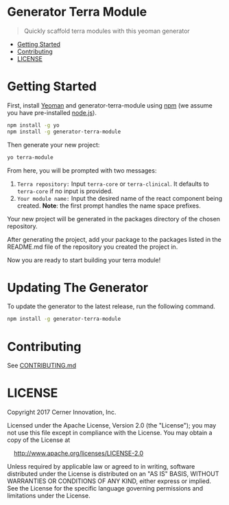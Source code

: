 # Generator Terra Module

> Quickly scaffold terra modules with this yeoman generator

- [Getting Started](#getting-started)
- [Contributing](#contributing)
- [LICENSE](#license)

# Getting Started

First, install [Yeoman](http://yeoman.io) and generator-terra-module using [npm](https://www.npmjs.com/) (we assume you have pre-installed [node.js](https://nodejs.org/)).

```bash
npm install -g yo
npm install -g generator-terra-module
```

Then generate your new project:

```bash
yo terra-module
```
From here, you will be prompted with two messages:
1. `Terra repository:`
Input `terra-core` or `terra-clinical`. It defaults to `terra-core` if no input is provided.
2. `Your module name:`
Input the desired name of the react component being created. **Note**: the first prompt handles the name space prefixes.

Your new project will be generated in the packages directory of the chosen repository.

After generating the project, add your package to the packages listed in the README.md file of the repository you created the project in. 

Now you are ready to start building your terra module!

# Updating The Generator

To update the generator to the latest release, run the following command.

```bash
npm install -g generator-terra-module
```

# Contributing

See [CONTRIBUTING.md](CONTRIBUTING.md)

# LICENSE

Copyright 2017 Cerner Innovation, Inc.

Licensed under the Apache License, Version 2.0 (the "License"); you may not use this file except in compliance with the License. You may obtain a copy of the License at

&nbsp;&nbsp;&nbsp;&nbsp;http://www.apache.org/licenses/LICENSE-2.0

Unless required by applicable law or agreed to in writing, software distributed under the License is distributed on an "AS IS" BASIS, WITHOUT WARRANTIES OR CONDITIONS OF ANY KIND, either express or implied. See the License for the specific language governing permissions and limitations under the License.
